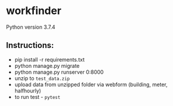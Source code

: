 # workfinder

Python version 3.7.4

## Instructions:

- pip install -r requirements.txt
- python manage.py migrate
- python manage.py runserver 0:8000
- unzip to `test_data.zip`
- upload data from unzipped folder via webform (building, meter, halfhourly)
- to run test - `pytest`